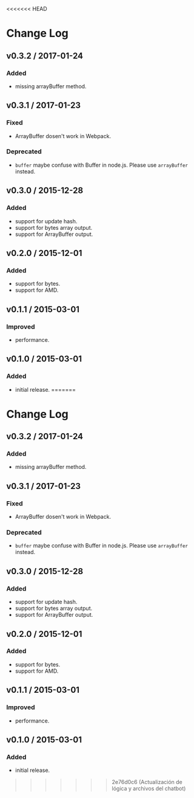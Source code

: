<<<<<<< HEAD
# Change Log

## v0.3.2 / 2017-01-24
### Added
- missing arrayBuffer method.

## v0.3.1 / 2017-01-23
### Fixed
- ArrayBuffer dosen't work in Webpack.

### Deprecated
- `buffer` maybe confuse with Buffer in node.js. Please use `arrayBuffer` instead.

## v0.3.0 / 2015-12-28
### Added
- support for update hash.
- support for bytes array output.
- support for ArrayBuffer output.

## v0.2.0 / 2015-12-01
### Added
- support for bytes.
- support for AMD.

## v0.1.1 / 2015-03-01
### Improved
- performance.

## v0.1.0 / 2015-03-01
### Added
- initial release.
=======
# Change Log

## v0.3.2 / 2017-01-24
### Added
- missing arrayBuffer method.

## v0.3.1 / 2017-01-23
### Fixed
- ArrayBuffer dosen't work in Webpack.

### Deprecated
- `buffer` maybe confuse with Buffer in node.js. Please use `arrayBuffer` instead.

## v0.3.0 / 2015-12-28
### Added
- support for update hash.
- support for bytes array output.
- support for ArrayBuffer output.

## v0.2.0 / 2015-12-01
### Added
- support for bytes.
- support for AMD.

## v0.1.1 / 2015-03-01
### Improved
- performance.

## v0.1.0 / 2015-03-01
### Added
- initial release.
>>>>>>> 2e76d0c6 (Actualización de lógica y archivos del chatbot)
